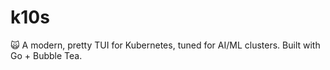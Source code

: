 # k10s
🙀 A modern, pretty TUI for Kubernetes, tuned for AI/ML clusters. Built with Go + Bubble Tea.
